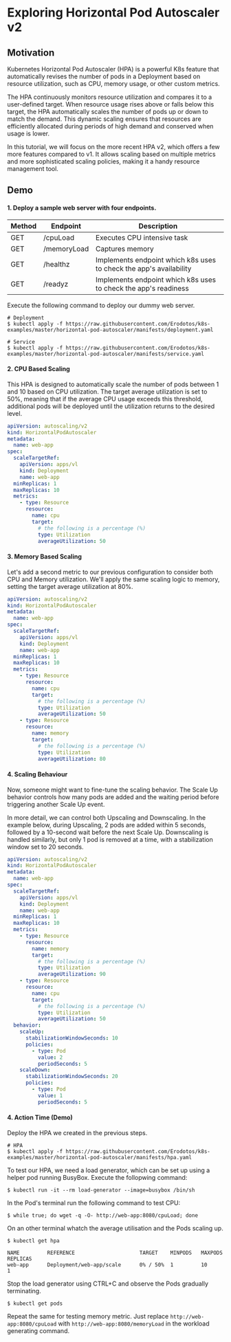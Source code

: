 # Exploring Horizontal Pod Autoscaler v2

## Motivation
Kubernetes Horizontal Pod Autoscaler (HPA) is a powerful K8s feature that automatically revises the number of pods in a Deployment based on resource utilization, such as CPU, memory usage, or other custom metrics.

The HPA continuously monitors resource utilization and compares it to a user-defined target. When resource usage rises above or falls below this target, the HPA automatically scales the number of pods up or down to match the demand. This dynamic scaling ensures that resources are efficiently allocated during periods of high demand and conserved when usage is lower.

In this tutorial, we will focus on the more recent HPA v2, which offers a few more features compared to v1. It allows scaling based on multiple metrics and more sophisticated scaling policies, making it a handy resource management tool.

## Demo

#### 1. Deploy a sample web server with four endpoints.

| Method | Endpoint     | Description                                               |
|--------|--------------|-----------------------------------------------------------|
| GET    | /cpuLoad     | Executes CPU intensive task                                |
| GET    | /memoryLoad  | Captures memory                                            |
| GET    | /healthz     | Implements endpoint which k8s uses to check the app's availability |
| GET    | /readyz      | Implements endpoint which k8s uses to check the app's readiness   |

Execute the following command to deploy our dummy web server.

```shell
# Deployment
$ kubectl apply -f https://raw.githubusercontent.com/Erodotos/k8s-examples/master/horizontal-pod-autoscaler/manifests/deployment.yaml

# Service
$ kubectl apply -f https://raw.githubusercontent.com/Erodotos/k8s-examples/master/horizontal-pod-autoscaler/manifests/service.yaml
```

#### 2. CPU Based Scaling

This HPA is designed to automatically scale the number of pods between 1 and 10 based on CPU utilization. The target average utilization is set to 50%, meaning that if the average CPU usage exceeds this threshold, additional pods will be deployed until the utilization returns to the desired level.

```yaml
apiVersion: autoscaling/v2
kind: HorizontalPodAutoscaler
metadata:
  name: web-app
spec:
  scaleTargetRef:
    apiVersion: apps/vl
    kind: Deployment
    name: web-app
  minReplicas: 1
  maxReplicas: 10
  metrics:
    - type: Resource
      resource:
        name: cpu
        target:
          # the following is a percentage (%)
          type: Utilization
          averageUtilization: 50
```

#### 3. Memory Based Scaling


Let's add a second metric to our previous configuration to consider both CPU and Memory utilization. We'll apply the same scaling logic to memory, setting the target average utilization at 80%.

```yaml
apiVersion: autoscaling/v2
kind: HorizontalPodAutoscaler
metadata:
  name: web-app
spec:
  scaleTargetRef:
    apiVersion: apps/vl
    kind: Deployment
    name: web-app
  minReplicas: 1
  maxReplicas: 10
  metrics:
    - type: Resource
      resource:
        name: cpu
        target:
          # the following is a percentage (%)
          type: Utilization
          averageUtilization: 50
    - type: Resource
      resource:
        name: memory
        target:
          # the following is a percentage (%)
          type: Utilization
          averageUtilization: 80
```

#### 4. Scaling Behaviour

Now, someone might want to fine-tune the scaling behavior. The Scale Up behavior controls how many pods are added and the waiting period before triggering another Scale Up event.

In more detail, we can control both Upscaling and Downscaling. In the example below, during Upscaling, 2 pods are added within 5 seconds, followed by a 10-second wait before the next Scale Up. Downscaling is handled similarly, but only 1 pod is removed at a time, with a stabilization window set to 20 seconds.

```yaml
apiVersion: autoscaling/v2
kind: HorizontalPodAutoscaler
metadata:
  name: web-app
spec:
  scaleTargetRef:
    apiVersion: apps/vl
    kind: Deployment
    name: web-app
  minReplicas: 1
  maxReplicas: 10
  metrics:
    - type: Resource
      resource:
        name: memory
        target:
          # the following is a percentage (%)
          type: Utilization
          averageUtilization: 90
    - type: Resource
      resource:
        name: cpu
        target:
          # the following is a percentage (%)
          type: Utilization
          averageUtilization: 50
  behavior:
    scaleUp:
      stabilizationWindowSeconds: 10
      policies:
        - type: Pod
          value: 2
          periodSeconds: 5
    scaleDown:
      stabilizationWindowSeconds: 20
      policies:
        - type: Pod
          value: 1
          periodSeconds: 5

```

#### 4. Action Time (Demo)

Deploy the HPA we created in the previous steps.

```shell
# HPA
$ kubectl apply -f https://raw.githubusercontent.com/Erodotos/k8s-examples/master/horizontal-pod-autoscaler/manifests/hpa.yaml
```

To test our HPA, we need a load generator, which can be set up using a helper pod running BusyBox. Execute the follopwing command:

```shell
$ kubectl run -it --rm load-generator --image=busybox /bin/sh
```

In the Pod's terminal run the following command to test CPU:

```shell
$ while true; do wget -q -O- http://web-app:8080/cpuLoad; done
```

On an other terminal whatch the average utilisation and the Pods scaling up.

```shell
$ kubectl get hpa

NAME         REFERENCE                     TARGET    MINPODS   MAXPODS   REPLICAS
web-app      Deployment/web-app/scale      0% / 50%  1         10        1
```

Stop the load generator using CTRL+C and observe the Pods gradually terminating.

```shell
$ kubectl get pods
```

Repeat the same for testing memory metric. Just replace `http://web-app:8080/cpuLoad` with `http://web-app:8080/memoryLoad` in the workload generating command.
